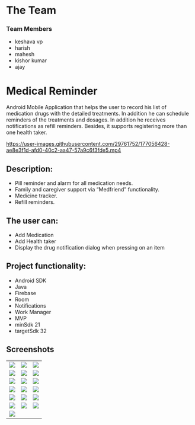 # The Team
### Team Members
* keshava vp
* harish
* mahesh
* kishor kumar
* ajay

# Medical Reminder
Android Mobile Application that helps the user to record his list of medication drugs with the detailed treatments. In addition he can schedule reminders of the treatments and dosages. In addition he receives notifications as refill reminders. Besides, it supports registering more than one health taker.
<p align="center">

https://user-images.githubusercontent.com/29761752/177056428-ae8e3f1d-afd0-40c2-aa47-57a9c6f3fde5.mp4
</p>

## Description:

  * Pill reminder and alarm for all medication needs.
  * Family and caregiver support via “Medfriend” functionality.
  * Medicine tracker.
  * Refill reminders.
## The user can:
 * Add Medication
 * Add Health taker
 * Display the drug notification dialog when pressing on an item
## Project functionality:
  * Android SDK
  * Java
  * Firebase
  * Room
  * Notifications
  * Work Manager
  * MVP
  * minSdk 21
  * targetSdk 32
 
 
  
  
## Screenshots

<table>
  <tr>
    <td>
       <img src="https://user-images.githubusercontent.com/53404081/177056618-bc86d65c-11cd-4aad-9a08-6476a3356028.jpeg"></img>
    </td>
     <td>
       <img src="https://user-images.githubusercontent.com/53404081/177056617-ce3fbc65-3cd7-4305-9d02-daa600c321a6.jpeg"></img>
    </td>
   <td>
       <img src="https://user-images.githubusercontent.com/53404081/177056616-a719a414-5be9-4af2-98c1-00facf3f7f42.jpeg"></img>
    </td>
  
  </tr>
   <tr>
    <td>
       <img src="https://user-images.githubusercontent.com/53404081/177056594-6fcb0d03-5de3-4071-bc43-6d8c35c882b1.jpeg"></img>
    </td>
    <td>
       <img src="https://user-images.githubusercontent.com/53404081/177056595-639be7bb-6ed7-4a5c-88dd-78313072d6e5.jpeg"></img>
    </td>
    <td>
       <img src="https://user-images.githubusercontent.com/53404081/177056596-cb86cc35-b8f5-4319-99c9-bef9530e2c39.jpeg"></img>
    </td>
  </tr>
   <tr>
    <td>
       <img src="https://user-images.githubusercontent.com/53404081/177056598-9a3143b2-3a9a-4628-8397-ac53bcca2840.jpeg"></img>
    </td>
    <td>
       <img src="https://user-images.githubusercontent.com/53404081/177056601-d373b28b-1926-4fef-b5f3-1321546606c2.jpeg"></img>
    </td>
    <td>
       <img src="https://user-images.githubusercontent.com/53404081/177056603-3bee03d9-fde4-4cfa-8dc6-12fed1ffbb64.jpeg"></img>
    </td>
  </tr>
   <tr>
    <td>
       <img src="https://user-images.githubusercontent.com/53404081/177056608-6be99410-0b36-4040-b680-4c895c7b80a7.jpeg"></img>
    </td>
    <td>
       <img src="https://user-images.githubusercontent.com/53404081/177056620-df1bdba8-e9c4-4075-9bc3-0ee17a23bc71.jpeg"></img>
    </td>
    <td>
       <img src="https://user-images.githubusercontent.com/53404081/177056610-8d282ce9-57eb-4dac-8936-a31fb064b6f1.jpeg"></img>
    </td>
  </tr>
  <tr>
    <td>
       <img src="https://user-images.githubusercontent.com/53404081/177056611-f7916b50-3ee8-41da-93f9-b263c907f0f0.jpeg"></img>
    </td>
    <td>
       <img src="https://user-images.githubusercontent.com/53404081/177056612-53f812b2-cea1-4c4b-b5e5-501db591676f.jpeg"></img>
    </td>
     <td>
       <img src="https://user-images.githubusercontent.com/53404081/177056615-b3f9f5e4-de67-48d3-9d30-9e8ae758fd90.jpeg"></img>
    </td>
  </tr>
   <tr>
    <td>
       <img src="https://user-images.githubusercontent.com/53404081/177056590-a9557baa-1085-4d78-9123-7a9814e0e57f.jpeg"> </img>
    </td>
   <td>
      <img src="https://user-images.githubusercontent.com/53404081/177056592-26e56831-134c-467a-b826-93dba4d20e35.jpeg"></img>
   </td>
    <td>
       <img src="https://user-images.githubusercontent.com/53404081/177056593-9769070e-2976-4fef-8906-3c26a9833222.jpeg"></img>
    </td>
  </tr>
   <tr>
    <td>
       <img src="https://user-images.githubusercontent.com/53404081/177056619-4a0b6db5-8f6a-4aa9-aa78-8dab34d53004.jpeg"></img>
    </td>
     
  </tr>
 
</table>

 

